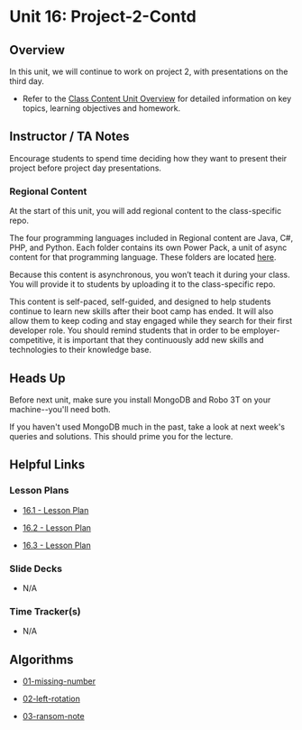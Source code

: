 # Unit 16: Project-2-Contd

## Overview

In this unit, we will continue to work on project 2, with presentations on the third day.

  * Refer to the [Class Content Unit Overview](../../../01-Class-Content/16-Project-2-Contd/README.md) for detailed information on key topics, learning objectives and homework.

## Instructor / TA Notes

Encourage students to spend time deciding how they want to present their project before project day presentations.

### Regional Content

At the start of this unit, you will add regional content to the class-specific repo.

The four programming languages included in Regional content are Java, C#, PHP, and Python. Each folder contains its own Power Pack, a unit of async content for that programming language. These folders are located [here](../../../01-Class-Content/25-Power-Packs/).

Because this content is asynchronous, you won’t teach it during your class. You will provide it to students by uploading it to the class-specific repo.

This content is self-paced, self-guided, and designed to help students continue to learn new skills after their boot camp has ended. It will also allow them to keep coding and stay engaged while they search for their first developer role. You should remind students that in order to be employer-competitive, it is important that they continuously add new skills and technologies to their knowledge base.

## Heads Up

Before next unit, make sure you install MongoDB and Robo 3T on your machine--you'll need both.

If you haven't used MongoDB much in the past, take a look at next week's queries and solutions. This should prime you for the lecture.

## Helpful Links

### Lesson Plans

  * [16.1 - Lesson Plan](01-Day/16.1-LESSON-PLAN.md)

  * [16.2 - Lesson Plan](02-Day/16.2-LESSON-PLAN.md)

  * [16.3 - Lesson Plan](03-Day/16.3-LESSON-PLAN.md)

### Slide Decks

  * N/A

### Time Tracker(s)

  * N/A

## Algorithms

  * [01-missing-number](../../../01-Class-Content/16-Project-2-Contd/03-Algorithms/01-missing-number)

  * [02-left-rotation](../../../01-Class-Content/16-Project-2-Contd/03-Algorithms/02-left-rotation)

  * [03-ransom-note](../../../01-Class-Content/16-Project-2-Contd/03-Algorithms/03-ransom-note)
